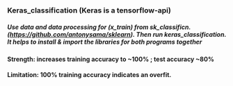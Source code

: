 ### Keras_classification (Keras is a tensorflow-api)
##### Use data and data processing for (x_train) from sk_classificn.(https://github.com/antonysama/sklearn). Then run keras_classification. It helps to install & import the libraries for both programs together
####  Strength: increases training accuracy to ~100% ; test accuracy  ~80% 
####  Limitation: 100% training accuracy indicates an overfit.
